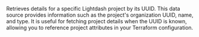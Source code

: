 Retrieves details for a specific Lightdash project by its UUID. This data source provides information such as the project's organization UUID, name, and type. It is useful for fetching project details when the UUID is known, allowing you to reference project attributes in your Terraform configuration.
